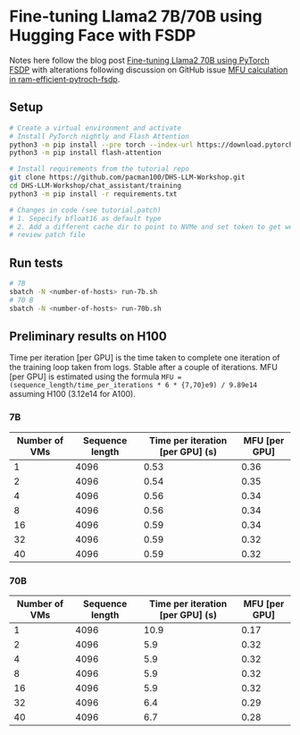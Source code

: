 # Fine-tuning Llama2 7B/70B using Hugging Face with FSDP

Notes here follow the blog post [Fine-tuning Llama2 70B using PyTorch FSDP](https://huggingface.co/blog/ram-efficient-pytorch-fsdp) with alterations following discussion on GitHub issue [MFU calculation in ram-efficient-pytroch-fsdp](https://github.com/huggingface/blog/issues/1649).

## Setup

```bash
# Create a virtual environment and activate
# Install PyTorch nightly and Flash Attention
python3 -m pip install --pre torch --index-url https://download.pytorch.org/whl/nightly/cu121
python3 -m pip install flash-attention

# Install requirements from the tutorial repo
git clone https://github.com/pacman100/DHS-LLM-Workshop.git
cd DHS-LLM-Workshop/chat_assistant/training
python3 -m pip install -r requirements.txt

# Changes in code (see tutorial.patch)
# 1. Sepecify bfloat16 as default type
# 2. Add a different cache dir to point to NVMe and set token to get weights
# review patch file
```

## Run tests

```bash
# 7B
sbatch -N <number-of-hosts> run-7b.sh
# 70 B
sbatch -N <number-of-hosts> run-70b.sh
```

## Preliminary results on H100

Time per iteration [per GPU] is the time taken to complete one iteration of the training loop taken from logs.  Stable after a couple of iterations.
MFU [per GPU] is estimated using the formula `MFU = (sequence_length/time_per_iterations * 6 * {7,70}e9) / 9.89e14` assuming H100 (3.12e14 for A100).


### 7B

Number of VMs | Sequence length | Time per iteration [per GPU] (s) | MFU [per GPU] |
--- | --- | --- | --- |
1  | 4096 | 0.53 | 0.36 |
2  | 4096 | 0.54 | 0.35 |
4  | 4096 | 0.56 | 0.34 |
8  | 4096 | 0.56 | 0.34 |
16 | 4096 | 0.59 | 0.34 |
32 | 4096 | 0.59 | 0.32 |
40 | 4096 | 0.59 | 0.32 |

### 70B

Number of VMs | Sequence length | Time per iteration [per GPU] (s) | MFU [per GPU] |
--- | --- | --- | --- |
1  | 4096 | 10.9 | 0.17 |
2  | 4096 | 5.9  | 0.32 |
4  | 4096 | 5.9  | 0.32 |
8  | 4096 | 5.9  | 0.32 |
16 | 4096 | 5.9  | 0.32 |
32 | 4096 | 6.4  | 0.29 |
40 | 4096 | 6.7  | 0.28 |
